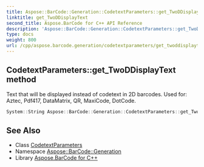 ```yaml
---
title: Aspose::BarCode::Generation::CodetextParameters::get_TwoDDisplayText method
linktitle: get_TwoDDisplayText
second_title: Aspose.BarCode for C++ API Reference
description: 'Aspose::BarCode::Generation::CodetextParameters::get_TwoDDisplayText method. Text that will be displayed instead of codetext in 2D barcodes. Used for: Aztec, Pdf417, DataMatrix, QR, MaxiCode, DotCode in C++.'
type: docs
weight: 800
url: /cpp/aspose.barcode.generation/codetextparameters/get_twoddisplaytext/
---
```

## CodetextParameters::get_TwoDDisplayText method


Text that will be displayed instead of codetext in 2D barcodes. Used for: Aztec, Pdf417, DataMatrix, QR, MaxiCode, DotCode.

```cpp
System::String Aspose::BarCode::Generation::CodetextParameters::get_TwoDDisplayText() const
```

## See Also

* Class [CodetextParameters](../)
* Namespace [Aspose::BarCode::Generation](../../)
* Library [Aspose.BarCode for C++](../../../)
